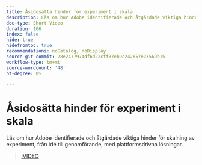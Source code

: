 ```yaml
---
title: Åsidosätta hinder för experiment i skala
description: Läs om hur Adobe identifierade och åtgärdade viktiga hinder för skalning av experiment, från idé till genomförande, med plattformsdrivna lösningar.
doc-type: Short Video
duration: 166
index: false
hide: true
hidefromtoc: true
recommendations: noCatalog, noDisplay
source-git-commit: 28e2477974df6d22cff87eb9c242657e23569b15
workflow-type: tm+mt
source-wordcount: '48'
ht-degree: 0%

---
```



# Åsidosätta hinder för experiment i skala

Läs om hur Adobe identifierade och åtgärdade viktiga hinder för skalning av experiment, från idé till genomförande, med plattformsdrivna lösningar.

<!-- 62_S531_3442531_165_overcoming-barriers-to-experimentation-at-scale -->
>[!VIDEO](https://video.tv.adobe.com/v/3458237/?learn=on&enablevpops=true)
